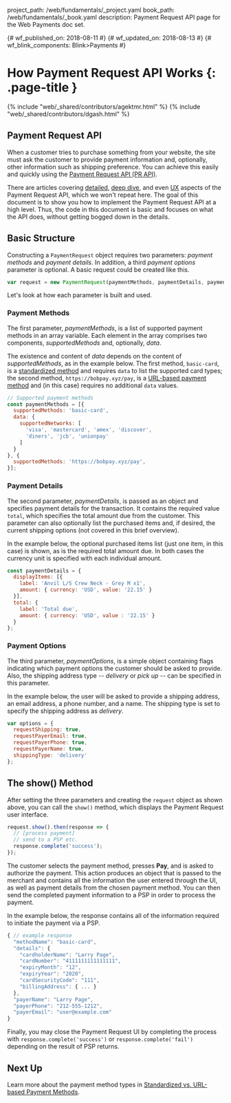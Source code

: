 project_path: /web/fundamentals/_project.yaml
book_path: /web/fundamentals/_book.yaml
description: Payment Request API page for the Web Payments doc set.

{# wf_published_on: 2018-08-11 #}
{# wf_updated_on: 2018-08-13 #}
{# wf_blink_components: Blink>Payments #}

# How Payment Request API Works {: .page-title }

{% include "web/_shared/contributors/agektmr.html" %}
{% include "web/_shared/contributors/dgash.html" %}

## Payment Request API

When a customer tries to purchase something from your website, the site must ask
the customer to provide payment information and, optionally, other information
such as shipping preference. You can achieve this easily and quickly using the
[Payment Request API (PR API)](https://w3c.github.io/payment-request/).

There are articles covering
[detailed](https://developer.mozilla.org/en-US/docs/Web/API/Payment_Request_API),
[deep
dive](/web/fundamentals/payments/deep-dive-into-payment-request),
and even
[UX](/web/fundamentals/payments/payment-request-ux-considerations)
aspects of the Payment Request API, which we won't repeat here. The goal of this
document is to show you how to implement the Payment Request API at a high
level. Thus, the code in this document is basic and focuses on what the API
does, without getting bogged down in the details.

## Basic Structure

Constructing a `PaymentRequest` object requires two parameters: _payment
methods_ and _payment details_. In addition, a third _payment options_ parameter
is optional. A basic request could be created like this.

```javascript
var request = new PaymentRequest(paymentMethods, paymentDetails, paymentOptions);
```

Let's look at how each parameter is built and used.

### Payment Methods

The first parameter, _paymentMethods_, is a list of supported payment methods in
an array variable. Each element in the array comprises two components,
_supportedMethods_ and, optionally, _data_. 

The existence and content of _data_ depends on the content of
_supportedMethods_, as in the example below. The first method, `basic-card`, is
a [standardized
method](https://docs.google.com/document/d/13hYK7-ddiRpD-VdD05310ZTUxrfUZ3Zj911NofaFc6I/edit?ts=5b075b04#)
and requires `data` to list the supported card types; the second method,
`https://bobpay.xyz/pay`, is a [URL-based payment
method](https://docs.google.com/document/d/13hYK7-ddiRpD-VdD05310ZTUxrfUZ3Zj911NofaFc6I/edit#heading=h.3lvtd3sanlb1)
and (in this case) requires no additional `data` values.

```javascript
// Supported payment methods
const paymentMethods = [{
  supportedMethods: 'basic-card',
  data: {
    supportedNetworks: [
      'visa', 'mastercard', 'amex', 'discover',
      'diners', 'jcb', 'unionpay'
    ]
  }
}, {
  supportedMethods: 'https://bobpay.xyz/pay',
}];
```

### Payment Details

The second parameter, _paymentDetails_, is passed as an object and specifies
payment details for the transaction. It contains the required value `total`,
which specifies the total amount due from the customer. This parameter can also
optionally list the purchased items and, if desired, the current shipping
options (not covered in this brief overview).

In the example below, the optional purchased items list (just one item, in this
case) is shown, as is the required total amount due. In both cases the currency
unit is specified with each individual amount.

```javascript
const paymentDetails = {
  displayItems: [{
    label: 'Anvil L/S Crew Neck - Grey M x1',
    amount: { currency: 'USD', value: '22.15' }
  }],
  total: {
    label: 'Total due',
    amount: { currency: 'USD', value : '22.15' }
  }
};
```

### Payment Options

The third parameter, _paymentOptions_, is a simple object containing flags
indicating which payment options the customer should be asked to provide. Also,
the shipping address type -- _delivery_ or _pick up_ -- can be specified in this
parameter.

In the example below, the user will be asked to provide a shipping address, an
email address, a phone number, and a name. The shipping type is set to specify
the shipping address as _delivery_.

```javascript
var options = {
  requestShipping: true,
  requestPayerEmail: true,
  requestPayerPhone: true,
  requestPayerName: true,
  shippingType: 'delivery'
};
```

## The show() Method

After setting the three parameters and creating the `request` object as shown
above, you can call the `show()` method, which displays the Payment Request user
interface.

```javascript
request.show().then(response => {
  // [process payment]
  // send to a PSP etc.
  response.complete('success');
});
```

The customer selects the payment method, presses **Pay**, and is asked to
authorize the payment. This action produces an object that is passed to the
merchant and contains all the information the user entered through the UI, as
well as payment details from the chosen payment method. You can then send the
completed payment information to a PSP in order to process the payment.

In the example below, the response contains all of the information required to
initiate the payment via a PSP.

```javascript
{ // example response
  "methodName": "basic-card",
  "details": {
    "cardholderName": "Larry Page",
    "cardNumber": "4111111111111111",
    "expiryMonth": "12",
    "expiryYear": "2020",
    "cardSecurityCode": "111",
    "billingAddress": { ... }
  },
  "payerName": "Larry Page",
  "payerPhone": "212-555-1212",
  "payerEmail": "user@example.com"
}
```

Finally, you may close the Payment Request UI by completing the process with
`response.complete('success')` or `response.complete('fail')` depending on the
result of PSP returns.

## Next Up

Learn more about the payment method types in [Standardized vs. URL-based Payment
Methods](https://docs.google.com/document/d/13hYK7-ddiRpD-VdD05310ZTUxrfUZ3Zj911NofaFc6I/edit#heading=h.xn0li2wq7erf).

